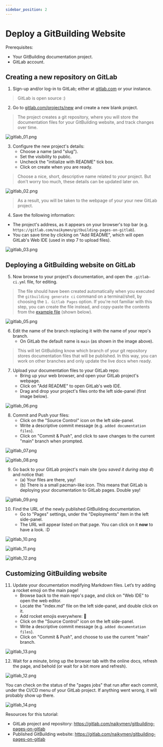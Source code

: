 ```yaml
---
sidebar_position: 2
---
```


# Deploy a GitBuilding Website

Prerequisites:

- Your GitBuilding documentation project.
- GitLab account.

## Creating a new repository on GitLab

1. Sign-up and/or log-in to GitLab; either at [gitlab.com](https://gitlab.com/) or your instance.

> GitLab is open source :)

2. Go to [gitlab.com/projects/new](https://gitlab.com/projects/new) and create a new blank project.

> The project creates a git repository, where you will store the documentation files for your GitBuilding website, and track changes over time.

![gitlab_01.png](/img/gitlab_01.png)

3. Configure the new project's details:
    - Choose a name (and "slug").
    - Set the visibility to public.
    - Uncheck the "initialize with README" tick box.
    - Click on create when you are ready.

> Choose a nice, short, descriptive name related to _your_ project. But don't worry too much, these details can be updated later on.

![gitlab_02.png](/img/gitlab_02.png)

> As a result, you will be taken to the webpage of your your new GitLab project.

4. Save the following information:
  - The project's address, as it appears on your browser's top bar (e.g. `https://gitlab.com/naikymen/gitbuilding-pages-on-gitlab`).
  - You can save time by clicking on "Add README", which will open GitLab's Web IDE (used in step 7 to upload files).

<!--   - The name of the project's primary branch (e.g. `main` as shown in the image below). -->

![gitlab_03.png](/img/gitlab_03.png)

## Deploying a GitBuilding website on GitLab

5. Now browse to your project's documentation, and open the `.gitlab-ci.yml` file, for editing.

> The file should have been created automatically when you executed the `gitbuilding generate ci` command on a terminal/shell, by choosing the `1. Gitlab Pages` option.
> If you're not familiar with this step, you can create the file instead, and copy-paste the contents from the [example file](https://gitlab.com/gitbuilding/gitbuilding-example/-/blob/master/.gitlab-ci.yml) (shown below).

![gitlab_05.png](/img/gitlab_05.png)

6. Edit the name of the branch replacing it with the name of your repo's branch.
    - On GitLab the default name is `main` (as shown in the image above).

> This will let GitBuilding know which branch of your git repository stores documentation files that will be published. In this way, you can work on other branches and only update the live docs when ready.

7. Upload your documentation files to your GitLab repo:
    - Bring up your web browser, and open your GitLab project's webpage.
    - Click on "Add README" to open GitLab's web IDE.
    - Drag and drop your project's files onto the left side-panel (first image below).
  
![gitlab_06.png](/img/gitlab_06.png)

8. Commit and Push your files:
    - Click on the "Source Control" icon on the left side-panel.
    - Write a descriptive commit message (e.g. `added documentation files`).
    - Click on "Commit & Push", and click to save changes to the current "main" branch when prompted.

![gitlab_07.png](/img/gitlab_07.png)

![gitlab_08.png](/img/gitlab_08.png)

9. Go back to your GitLab project's main site (_you saved it during step 4_) and notice that:
    - (a) Your files are there, yay!
    - (b) There is a small pacman-like icon. This means that GitLab is deploying your documentation to GitLab pages. Double yay!

![gitlab_09.png](/img/gitlab_09.png)

10. Find the URL of the newly published GitBuilding documentation.
    - Go to "Pages" settings, under the "Deployments" item in the left side-panel.
    - The URL will appear listed on that page. You can click on it **now** to have a look. :D

![gitlab_10.png](/img/gitlab_10.png)

![gitlab_11.png](/img/gitlab_11.png)

![gitlab_12.png](/img/gitlab_12.png)

## Customizing GitBuilding website

11. Update your documentation modifying Markdown files. Let’s try adding a rocket emoji on the main page!
    - Browse back to the main repo's page, and click on "Web IDE" to open the web editor.
    - Locate the "index.md" file on the left side-panel, and double click on it.
    - Add rocket emojis everywhere: 🚀
    - Click on the "Source Control" icon on the left side-panel.
    - Write a descriptive commit message (e.g. `added documentation files`).
    - Click on "Commit & Push", and choose to use the current "main" branch.

![gitlab_13.png](/img/gitlab_13.png)

12. Wait for a minute, bring up the browser tab with the online docs, refresh the page, and behold (or wait for a bit more and refresh).

![gitlab_12.png](/img/gitlab_12.png)

You can check on the status of the "pages jobs" that run after each commit, under the CI/CD menu of your GitLab project. If anything went wrong, it will probably show up there.

![gitlab_14.png](/img/gitlab_14.png)

Resources for this tutorial:
- GitLab project and repository: https://gitlab.com/naikymen/gitbuilding-pages-on-gitlab
- Published GitBuilding website: https://gitlab.com/naikymen/gitbuilding-pages-on-gitlab
